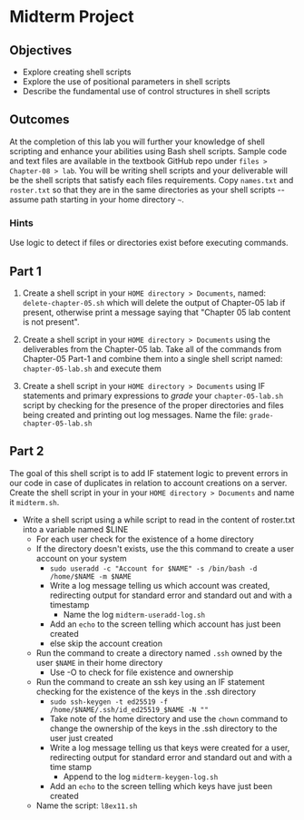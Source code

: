 # Midterm Project

## Objectives

* Explore creating shell scripts  
* Explore the use of positional parameters in shell scripts
* Describe the fundamental use of control structures in shell scripts

## Outcomes

At the completion of this lab you will further your knowledge of shell scripting and enhance your abilities using Bash shell scripts. Sample code and text files are available in the textbook GitHub repo under `files > Chapter-08 > lab`. You will be writing shell scripts and your deliverable will be the shell scripts that satisfy each files requirements. Copy `names.txt` and `roster.txt` so that they are in the same directories as your shell scripts -- assume path starting in your home directory `~`. 

### Hints

Use logic to detect if files or directories exist before executing commands.

## Part 1

1) Create a shell script in your `HOME directory > Documents`, named: `delete-chapter-05.sh` which will delete the output of Chapter-05 lab if present, otherwise print a message saying that "Chapter 05 lab content is not present".  

1) Create a shell script in your `HOME directory > Documents` using the deliverables from the Chapter-05 lab. Take all of the commands from Chapter-05 Part-1 and combine them into a single shell script named: `chapter-05-lab.sh` and execute them

1) Create a shell script in your `HOME directory > Documents` using IF statements and primary expressions to *grade* your `chapter-05-lab.sh` script by checking for the presence of the proper directories and files being created and printing out log messages. Name the file: `grade-chapter-05-lab.sh`

## Part 2

The goal of this shell script is to add IF statement logic to prevent errors in our code in case of duplicates in relation to account creations on a server. Create the shell script in your in your `HOME directory > Documents` and name it `midterm.sh`.

* Write a shell script using a while script to read in the content of roster.txt into a variable named $LINE
  * For each user check for the existence of a home directory
  * If the directory doesn't exists, use the this command to create a user account on your system
    * `sudo useradd -c "Account for $NAME" -s /bin/bash -d /home/$NAME -m $NAME`
    * Write a log message telling us which account was created, redirecting output for standard error and standard out and with a timestamp
      * Name the log `midterm-useradd-log.sh`
    * Add an `echo` to the screen telling which account has just been created
    * else skip the account creation 
  * Run the command to create a directory named `.ssh` owned by the user `$NAME` in their home directory
    * Use -O to check for file existence and ownership
  * Run the command to create an ssh key using an IF statement checking for the existence of the keys in the .ssh directory
      * `sudo ssh-keygen -t ed25519 -f /home/$NAME/.ssh/id_ed25519_$NAME -N ""`
      * Take note of the home directory and use the `chown` command to change the ownership of the keys in the .ssh directory to the user just created
      * Write a log message telling us that keys were created for a user, redirecting output for standard error and standard out and with a time stamp
        * Append to the log `midterm-keygen-log.sh`
      * Add an `echo` to the screen telling which keys have just been created
  * Name the script: `l8ex11.sh`
